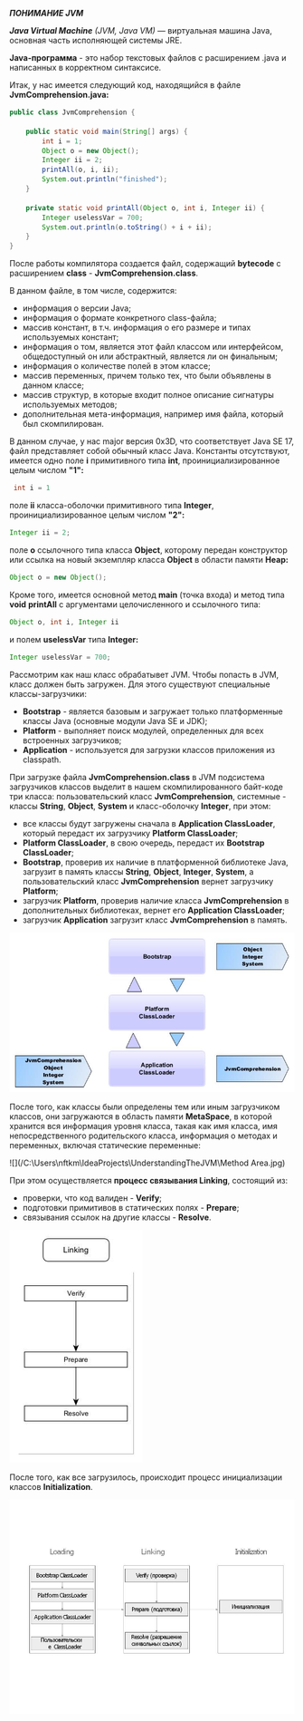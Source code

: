 **_ПОНИМАНИЕ JVM_**

***Java  Virtual Machine*** *(JVM,  Java  VM)*  —  виртуальная
машина Java, основная часть исполняющей системы JRE.

**Java-программа** - это набор текстовых файлов с расширением
.java и написанных в корректном синтаксисе.

Итак, у нас имеется следующий код, находящийся в файле **JvmComprehension.java:**
~~~Java
public class JvmComprehension {

    public static void main(String[] args) {
        int i = 1;                      
        Object o = new Object();        
        Integer ii = 2;                 
        printAll(o, i, ii);             
        System.out.println("finished"); 
    }

    private static void printAll(Object o, int i, Integer ii) {
        Integer uselessVar = 700;                   
        System.out.println(o.toString() + i + ii);  
    }
}
~~~

После работы компилятора создается файл, содержащий **bytecode** с расширением
**class** - **JvmComprehension.class**.

В данном файле, в том числе,
содержится:
* информация о версии Java;
* информация о формате конкретного class-файла;
* массив констант, в т.ч. информация о его размере и типах
используемых констант;
* информация о том, является этот файл классом или интерфейсом,
общедоступный он или абстрактный, является ли он финальным;
* информация о количестве полей в этом классе;
* массив переменных, причем только тех, что были объявлены
в данном классе;
* массив структур, в которые входит полное описание сигнатуры
используемых методов;
* дополнительная мета-информация, например имя файла, который
был скомпилирован.

В данном случае, у нас major версия 0x3D, что соответствует
Java SE 17, файл представляет собой обычный класс Java. 
Константы отсутствуют, имеется одно поле **i** примитивного
типа **int**, проинициализированное целым числом **"1":**
~~~Java
 int i = 1
~~~
поле **ii** класса-оболочки примитивного типа **Integer**, проинициализированное
целым числом **"2":**
~~~Java
Integer ii = 2;
~~~
поле **o** ссылочного типа класса **Object**, которому передан конструктор 
или ссылка на новый экземпляр класса **Object** в области памяти **Heap:**
~~~Java
Object o = new Object();
~~~
Кроме того, имеется основной метод **main** (точка входа) и метод
типа **void** **printAll** c аргументами целочисленного и ссылочного типа:
~~~Java
Object o, int i, Integer ii
~~~
и полем **uselessVar** типа **Integer:**
~~~Java
Integer uselessVar = 700;
~~~

Рассмотрим как наш класс обрабатывет JVM. Чтобы попасть в JVM,
класс должен быть загружен. Для этого существуют специальные
классы-загрузчики:
* **Bootstrap** - является базовым и 
загружает только платформенные классы Java (основные модули 
Java SE и JDK);
* **Platform** -  выполняет поиск модулей, 
определенных для всех встроенных загрузчиков;
* **Application** - используется для загрузки классов приложения
из classpath.

 
При загрузке файла **JvmComprehension.class** в JVM подсистема 
загрузчиков классов выделит в нашем скомпилированного байт-коде
три класса: пользовательский класс **JvmComprehension**, системные - 
классы **String**, **Object**, **System** и класс-оболочку **Integer**, 
при этом:
* все классы будут загружены сначала в **Application ClassLoader**,
который передаст их загрузчику **Platform ClassLoader**;
* **Platform ClassLoader**, в свою очередь, передаст их **Bootstrap ClassLoader**;
* **Bootstrap**, проверив их наличие в платформенной библиотеке
Java, загрузит в память классы **String**, **Object**, **Integer**, **System**,
а пользовательский класс **JvmComprehension** вернет загрузчику **Platform**;
* загрузчик **Platform**, проверив наличие класса **JvmComprehension** 
в дополнительных библиотеках, вернет его **Application ClassLoader**;
* загрузчик **Application** загрузит класс **JvmComprehension** в память.

![](/ClassLoaders.jpg)

После того, как классы были определены тем или иным загрузчиком классов, 
они загружаются в область памяти **MetaSpace**, в которой хранится 
вся информация уровня класса, такая как имя класса, имя непосредственного
родительского класса, информация о методах и переменных, включая 
статические переменные:

![](/C:\Users\nftkm\IdeaProjects\UnderstandingTheJVM\Method Area.jpg)

При этом осуществляется **процесс связывания Linking**, состоящий из:
* проверки, что код валиден - **Verify**;
* подготовки примитивов в статических полях - **Prepare**;
* связывания ссылок на другие классы - **Resolve**.

![](/Linking.jpg)

После того, как все загрузилось, происходит процесс инициализации классов
**Initialization**.

![](/Initialization.jpg)











